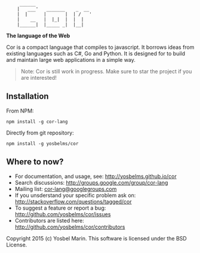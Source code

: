 ```
     ______
    |   ___'   _______    _  __
    |  |      |       |  | /   '
    |    __   |  |_|  |  |  |
    |______|  |_____ _|  |__|

```

**The language of the Web**

Cor is a compact language that compiles to javascript. It borrows ideas from existing languages such as C#, Go and Python. It is designed for to build and maintain large web applications in a simple way.

> Note: Cor is still work in progress. Make sure to star the project if you are interested!

## Installation

From NPM:

```
npm install -g cor-lang
```

Directly from git repository:

```
npm install -g yosbelms/cor
```

## Where to now?

* For documentation, and usage, see: http://yosbelms.github.io/cor
* Search discussions: http://groups.google.com/group/cor-lang
* Mailing list: [cor-lang@googlegroups.com](mailto:cor-lang@googlegroups.com)
* If you unsderstand your specific problem ask on: http://stackoverflow.com/questions/tagged/cor
* To suggest a feature or report a bug: http://github.com/yosbelms/cor/issues
* Contributors are listed here: http://github.com/yosbelms/cor/contributors

Copyright 2015 (c) Yosbel Marin. This software is licensed under the BSD License.
